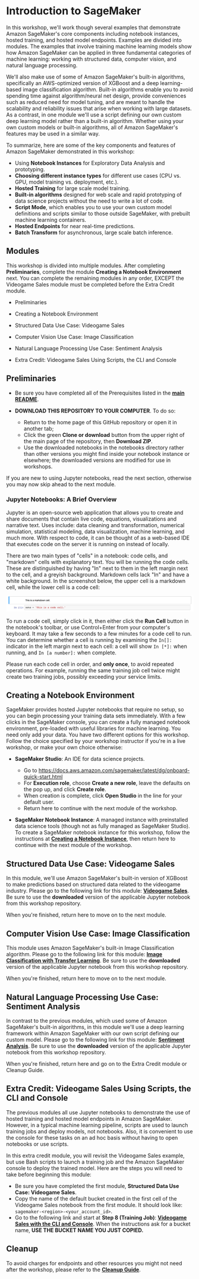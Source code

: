 # Introduction to SageMaker

In this workshop, we'll work though several examples that demonstrate Amazon SageMaker's core components including notebook instances, hosted training, and hosted model endpoints.  Examples are divided into modules.  The examples that involve training machine learning models show how Amazon SageMaker can be applied in three fundamental categories of machine learning:  working with structured data, computer vision, and natural language processing.  

We'll also make use of some of Amazon SageMaker's built-in algorithms, specifically an AWS-optimized version of XGBoost and a deep learning-based image classification algorithm.  Built-in algorithms enable you to avoid spending time against algorithm/neural net design, provide conveniences such as reduced need for model tuning, and are meant to handle the scalability and reliability issues that arise when working with large datasets.  As a contrast, in one module we'll use a script defining our own custom deep learning model rather than a built-in algorithm.  Whether using your own custom models or built-in algorithms, all of Amazon SageMaker's features may be used in a similar way.  

To summarize, here are some of the key components and features of Amazon SageMaker demonstrated in this workshop:

- Using **Notebook Instances** for Exploratory Data Analysis and prototyping.
- **Choosing different instance types** for different use cases (CPU vs. GPU, model training vs. deployment, etc.).
- **Hosted Training** for large scale model training.
- **Built-in algorithms** designed for web scale and rapid prototyping of data science projects without the need to write a lot of code.
- **Script Mode**, which enables you to use your own custom model definitions and scripts similar to those outside SageMaker, with prebuilt machine learning containers.
- **Hosted Endpoints** for near real-time predictions.
- **Batch Transform** for asynchronous, large scale batch inference.



## Modules

This workshop is divided into multiple modules. After completing **Preliminaries**, complete the module **Creating a Notebook Environment** next.  You can complete the remaining modules in any order, EXCEPT the Videogame Sales module must be completed before the Extra Credit module. 

- Preliminaries

- Creating a Notebook Environment

- Structured Data Use Case:  Videogame Sales 

- Computer Vision Use Case:  Image Classification  

- Natural Language Processing Use Case:  Sentiment Analysis 

- Extra Credit:  Videogame Sales Using Scripts, the CLI and Console


## Preliminaries

- Be sure you have completed all of the Prerequisites listed in the [**main README**](../README.md). 

- **DOWNLOAD THIS REPOSITORY TO YOUR COMPUTER**. To do so:
  - Return to the home page of this GitHub repository or open it in another tab;
  - Click the green **Clone or download** button from the upper right of the main page of the repository, then **Download ZIP**.
  - Use the downloaded notebooks in the notebooks directory rather than other versions you might find inside your notebook instance or elsewhere; the downloaded versions are modified for use in workshops.  

If you are new to using Jupyter notebooks, read the next section, otherwise you may now skip ahead to the next module.

### Jupyter Notebooks:  A Brief Overview

Jupyter is an open-source web application that allows you to create and share documents that contain live code, equations, visualizations and narrative text. Uses include: data cleaning and transformation, numerical simulation, statistical modeling, data visualization, machine learning, and much more. With respect to code, it can be thought of as a web-based IDE that executes code on the server it is running on instead of locally. 

There are two main types of "cells" in a notebook:  code cells, and "markdown" cells with explanatory text. You will be running the code cells.  These are distinguished by having "In" next to them in the left margin next to the cell, and a greyish background.  Markdown cells lack "In" and have a white background. In the screenshot below, the upper cell is a markdown cell, while the lower cell is a code cell:

![Cells](../images/cells.png)

To run a code cell, simply click in it, then either click the **Run Cell** button in the notebook's toolbar, or use Control+Enter from your computer's keyboard. It may take a few seconds to a few minutes for a code cell to run. You can determine whether a cell is running by examining the `In[]:` indicator in the left margin next to each cell:  a cell will show `In [*]:` when running, and `In [a number]:` when complete.

Please run each code cell in order, and **only once**, to avoid repeated operations.  For example, running the same training job cell twice might create two training jobs, possibly exceeding your service limits.


## Creating a Notebook Environment

SageMaker provides hosted Jupyter notebooks that require no setup, so you can begin processing your training data sets immediately. With a few clicks in the SageMaker console, you can create a fully managed notebook environment, pre-loaded with useful libraries for machine learning. You need only add your data.  You have two different options for this workshop.  Follow the choice specified by your workshop instructor if you're in a live workshop, or make your own choice otherwise:

- **SageMaker Studio**:  An IDE for data science projects.
  - Go to https://docs.aws.amazon.com/sagemaker/latest/dg/onboard-quick-start.html
  - For **Execution role**, choose **Create a new role**, leave the defaults on the pop up, and click **Create role**.
  - When creation is complete, click **Open Studio** in the line for your default user.
  - Return here to continue with the next module of the workshop.

- **SageMaker Notebook Instance**:  A managed instance with preinstalled data science tools (though not as fully managed as SageMaker Studio).  To create a SageMaker notebook instance for this workshop, follow the instructions at [**Creating a Notebook Instance**](../NotebookCreation), then return here to continue with the next module of the workshop.


## Structured Data Use Case:  Videogame Sales

In this module, we'll use Amazon SageMaker's built-in version of XGBoost to make predictions based on structured data related to the videogame industry.  Please go to the following link for this module:  [**Videogame Sales**](../modules/Video_Game_Sales.md).  Be sure to use the **downloaded** version of the applicable Jupyter notebook from this workshop repository.  

When you're finished, return here to move on to the next module.  


## Computer Vision Use Case:  Image Classification

This module uses Amazon SageMaker's built-in Image Classification algorithm.  Please go to the following link for this module:  [**Image Classification with Transfer Learning**](../modules/Image_Classification_Transfer_Learning.md).  Be sure to use the **downloaded** version of the applicable Jupyter notebook from this workshop repository.  

When you're finished, return here to move on to the next module.  


## Natural Language Processing Use Case:  Sentiment Analysis  

In contrast to the previous modules, which used some of Amazon SageMaker's built-in algorithms, in this module we'll use a deep learning framework within Amazon SageMaker with our own script defining our custom model.  Please go to the following link for this module:  [**Sentiment Analysis**](../modules/Sentiment_Analysis.md).  Be sure to use the **downloaded** version of the applicable Jupyter notebook from this workshop repository.  

When you're finished, return here and go on to the Extra Credit module or Cleanup Guide.  


## Extra Credit:  Videogame Sales Using Scripts, the CLI and Console 

The previous modules all use Jupyter notebooks to demonstrate the use of hosted training and hosted model endpoints in Amazon SageMaker.  However, in a typical machine learning pipeline, scripts are used to launch training jobs and deploy models, not notebooks.  Also, it is convenient to use the console for these tasks on an ad hoc basis without having to open notebooks or use scripts.

In this extra credit module, you will revisit the Videogame Sales example, but use Bash scripts to launch a training job and the Amazon SageMaker console to deploy the trained model.  Here are the steps you will need to take before beginning this module:

- Be sure you have completed the first module, **Structured Data Use Case:  Videogame Sales**.
- Copy the name of the default bucket created in the first cell of the Videogame Sales notebook from the first module.  It should look like:  `sagemaker-<region>-<your_account_id>`.
- Go to the following link and start at **Step 8 (Training Job)**:  [**Videogame Sales with the CLI and Console**](../modules/Video_Game_Sales_CLI_Console.md).  When the instructions ask for a bucket name, **USE THE BUCKET NAME YOU JUST COPIED.**

## Cleanup

To avoid charges for endpoints and other resources you might not need after the workshop, please refer to the [**Cleanup Guide**](../CleanupGuide).


